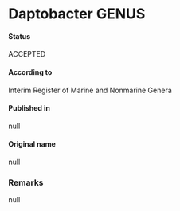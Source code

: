 # Daptobacter GENUS

#### Status
ACCEPTED

#### According to
Interim Register of Marine and Nonmarine Genera

#### Published in
null

#### Original name
null

### Remarks
null